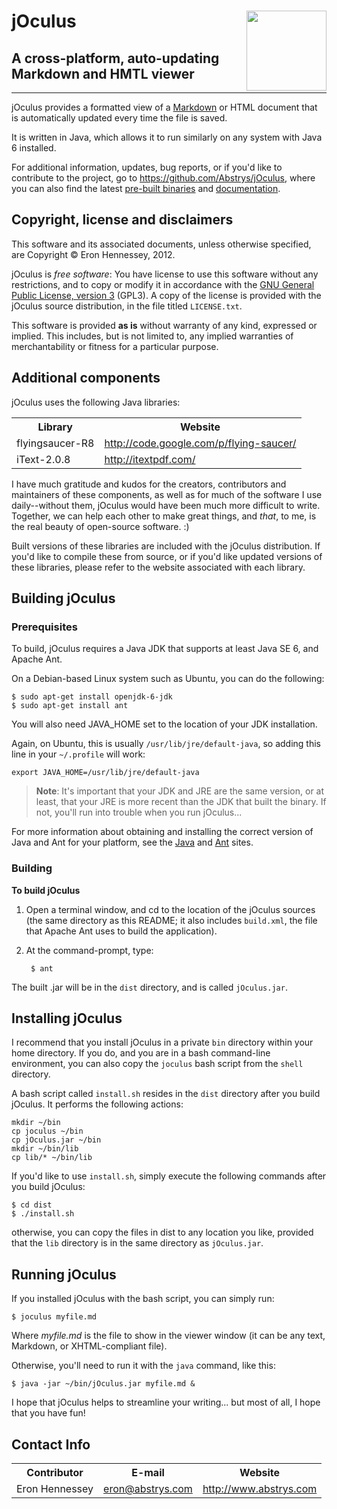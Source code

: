 # <img src="http://www.abstrys.com/files/joculus/jOculus-logo-128.png" width="128" height="128" align="right"/> jOculus

## A cross-platform, auto-updating Markdown and HMTL viewer

-----

jOculus provides a formatted view of a [Markdown][md] or HTML document that is automatically updated every time the file is saved.

It is written in Java, which allows it to run similarly on any system with Java 6 installed.

For additional information, updates, bug reports, or if you'd like to contribute to the project, go to <https://github.com/Abstrys/jOculus>, where you can also find the latest [pre-built binaries][downloads] and [documentation][docs].


## Copyright, license and disclaimers

This software and its associated documents, unless otherwise specified, are Copyright &copy; Eron Hennessey, 2012.

jOculus is *free software*: You have license to use this software without any restrictions, and to copy or modify it in accordance with the [GNU General Public License, version 3][gpl] (GPL3). A copy of the license is provided with the jOculus source distribution, in the file titled `LICENSE.txt`.

This software is provided **as is** without warranty of any kind, expressed or implied. This includes, but is not limited to, any implied warranties of merchantability or fitness for a particular purpose.

## Additional components

jOculus uses the following Java libraries:

<table width="90%">
    <tr><th>Library</th><th>Website</th></tr>
    <tr>
        <td>flyingsaucer-R8</td>
        <td><a href="http://code.google.com/p/flying-saucer/">http://code.google.com/p/flying-saucer/</a></td>
    </tr>
    <tr>
        <td>iText-2.0.8</td>
        <td><a href="http://itextpdf.com/">http://itextpdf.com/</a></td>
    </tr>
</table>

I have much gratitude and kudos for the creators, contributors and maintainers of these components, as well as for much of the software I use daily--without them, jOculus would have been much more difficult to write. Together, we can help each other to make great things, and *that*, to me, is the real beauty of open-source software. :)

Built versions of these libraries are included with the jOculus distribution.  If you'd like to compile these from source, or if you'd like updated versions of these libraries, please refer to the website associated with each library.

## Building jOculus

### Prerequisites

To build, jOculus requires a Java JDK that supports at least Java SE 6, and Apache Ant.

On a Debian-based Linux system such as Ubuntu, you can do the following:

    $ sudo apt-get install openjdk-6-jdk
    $ sudo apt-get install ant

You will also need JAVA_HOME set to the location of your JDK installation.

Again, on Ubuntu, this is usually `/usr/lib/jre/default-java`, so adding this line in your `~/.profile` will work:

    export JAVA_HOME=/usr/lib/jre/default-java

> **Note**: It's important that your JDK and JRE are the same version, or at least, that your JRE is more recent than the JDK that built the binary. If not, you'll run into trouble when you run jOculus...

For more information about obtaining and installing the correct version of Java and Ant for your platform, see the [Java][javadl] and [Ant][antdl] sites.

### Building

**To build jOculus**

1. Open a terminal window, and cd to the location of the jOculus sources (the same directory as this README; it also includes `build.xml`, the file that Apache Ant uses to build the application).

2. At the command-prompt, type:

        $ ant

The built .jar will be in the `dist` directory, and is called `jOculus.jar`.

## Installing jOculus

I recommend that you install jOculus in a private `bin` directory within your home directory. If you do, and you are in a bash command-line environment, you can also copy the `joculus` bash script from the `shell` directory.

A bash script called `install.sh` resides in the `dist` directory after you build jOculus. It performs the following actions:

    mkdir ~/bin
    cp joculus ~/bin
    cp jOculus.jar ~/bin
    mkdir ~/bin/lib
    cp lib/* ~/bin/lib

If you'd like to use `install.sh`, simply execute the following commands after you build jOculus:

    $ cd dist
    $ ./install.sh

otherwise, you can copy the files in dist to any location you like, provided that the `lib` directory is in the same directory as `jOculus.jar`.

## Running jOculus

If you installed jOculus with the bash script, you can simply run:

    $ joculus myfile.md

Where *myfile.md* is the file to show in the viewer window (it can be any text, Markdown, or XHTML-compliant file).

Otherwise, you'll need to run it with the `java` command, like this:

    $ java -jar ~/bin/jOculus.jar myfile.md &

I hope that jOculus helps to streamline your writing... but most of all, I hope that you have fun!

## Contact Info

<table width="90%">
    <tr><th>Contributor</th><th>E-mail</th><th>Website</th></tr>
    <tr>
        <td>Eron Hennessey</td>
        <td><a href="mailto:eron@abstrys.com">eron@abstrys.com</a></td>
        <td><a href="http://www.abstrys.com">http://www.abstrys.com</a></td>
    </tr>
</table>

[javadl]: http://www.oracle.com/technetwork/java/javase/downloads/index.html
[antdl]: http://ant.apache.org/bindownload.cgi
[md]: http://daringfireball.net/projects/markdown/
[downloads]: https://github.com/Abstrys/jOculus/downloads
[docs]: https://github.com/Abstrys/jOculus/tree/master/userguide
[gpl]: http://www.gnu.org/licenses/gpl.html
